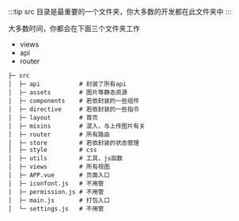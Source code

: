 <!--
 * @Descripttion: 
 * @Author: peterroe
 * @Date: 2022-01-02 16:25:28
 * @LastEditors: peterroe
 * @LastEditTime: 2022-01-02 16:40:36
-->

:::tip
src 目录是最重要的一个文件夹，你大多数的开发都在此文件夹中
:::

大多数时间，你都会在下面三个文件夹工作
 
* views
* api
* router

```shell
├─ src         
│  ├─ api           # 封装了所有api     
│  ├─ assets        # 图片等静态资源
│  ├─ components    # 若依封装的一些组件
│  ├─ directive     # 若依封装的一些指令
│  ├─ layout        # 首页
│  ├─ mixins        # 混入，与上传图片有关
│  ├─ router        # 所有路由
│  ├─ store         # 若依封装的状态管理
│  ├─ style         # css
│  ├─ utils         # 工具，js函数
│  ├─ views         # 所有视图
│  ├─ APP.vue       # 页面入口
│  ├─ iconfont.js   # 不用管
│  ├─ permission.js # 不用管
│  ├─ main.js       # 打包入口
│  └─ settings.js   # 不用管
```